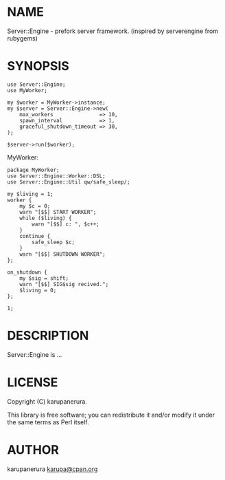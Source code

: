 # NAME

Server::Engine - prefork server framework. (inspired by serverengine from rubygems)

# SYNOPSIS

    use Server::Engine;
    use MyWorker;

    my $worker = MyWorker->instance;
    my $server = Server::Engine->new(
        max_workers               => 10,
        spawn_interval            => 1,
        graceful_shutdown_timeout => 30,
    );

    $server->run($worker);

MyWorker:

    package MyWorker;
    use Server::Engine::Worker::DSL;
    use Server::Engine::Util qw/safe_sleep/;

    my $living = 1;
    worker {
        my $c = 0;
        warn "[$$] START WORKER";
        while ($living) {
            warn "[$$] c: ", $c++;
        }
        continue {
            safe_sleep $c;
        }
        warn "[$$] SHUTDOWN WORKER";
    };

    on_shutdown {
        my $sig = shift;
        warn "[$$] SIG$sig recived.";
        $living = 0;
    };

    1;

# DESCRIPTION

Server::Engine is ...

# LICENSE

Copyright (C) karupanerura.

This library is free software; you can redistribute it and/or modify
it under the same terms as Perl itself.

# AUTHOR

karupanerura <karupa@cpan.org>
